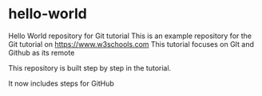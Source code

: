 # hello-world
Hello World repository for Git tutorial
This is an example repository for the Git tutorial on https://www.w3schools.com
This tutorial focuses on GIt and Github as its remote

This repository is built step by step in the tutorial.

It now includes steps for GitHub
